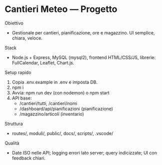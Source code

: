# Cantieri Meteo — Progetto

Obiettivo
- Gestionale per cantieri, pianificazione, ore e magazzino. UI semplice, chiara, veloce.

Stack
- Node.js + Express, MySQL (mysql2), frontend HTML/CSS/JS, librerie: FullCalendar, Leaflet, Chart.js.

Setup rapido
1) Copia .env.example in .env e imposta DB.
2) npm i
3) Avvia: npm run dev (con nodemon) o npm start
4) API base:
   - /cantieri/tutti, /cantieri/nomi
   - /dashboard/api/pianificazioni (pianificazione)
   - /magazzino/articoli (inventario)

Struttura
- routes/, moduli/, public/, docs/, scripts/, .vscode/

Qualità
- Date ISO nelle API; logging errori lato server; query indicizzate; UI con feedback chiari.
